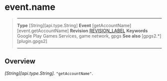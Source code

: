 # event.name

> --------------------- ------------------------------------------------------------------------------------------
> __Type__              [String][api.type.String]
> __Event__             [getAccountName][event.getAccountName]
> __Revision__          [REVISION_LABEL](REVISION_URL)
> __Keywords__          Google Play Games Services, game network, gpgs
> __See also__          [gpgs2.*][plugin.gpgs2]
> --------------------- ------------------------------------------------------------------------------------------

## Overview

_[String][api.type.String]._ `"getAccountName"`.